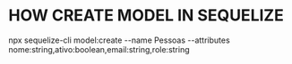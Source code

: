 # HOW CREATE MODEL IN SEQUELIZE
npx sequelize-cli model:create --name Pessoas --attributes nome:string,ativo:boolean,email:string,role:string